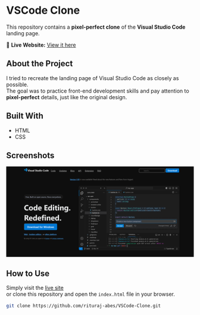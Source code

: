 # VSCode Clone

This repository contains a **pixel-perfect clone** of the **Visual Studio Code** landing page.

🔗 **Live Website:** [View it here](https://rituraj-abes.github.io/VSCode-Clone/)

## About the Project

I tried to recreate the landing page of Visual Studio Code as closely as possible.  
The goal was to practice front-end development skills and pay attention to **pixel-perfect** details, just like the original design.

## Built With

- HTML
- CSS

## Screenshots

![VSCode Clone Screenshot](https://github.com/rituraj-abes/VSCode-Clone/blob/main/vs%20code%20clone.png?raw=true)

## How to Use

Simply visit the [live site](https://rituraj-abes.github.io/VSCode-Clone/)  
or clone this repository and open the `index.html` file in your browser.

```bash
git clone https://github.com/rituraj-abes/VSCode-Clone.git
